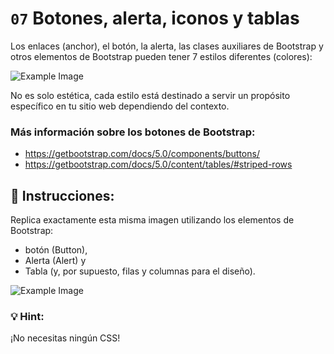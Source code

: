 # `07` Botones, alerta, iconos y tablas

Los enlaces (anchor), el botón, la alerta, las clases auxiliares de Bootstrap y otros elementos de Bootstrap pueden tener 7 estilos diferentes (colores):

![Example Image](https://github.com/4GeeksAcademy/bootstrap-exercises-tutorial/blob/master/.learn/assets/1509928954908_13250fe20b6f2ee9e37d18053e1a56fa.png?raw=true)


No es solo estética, cada estilo está destinado a servir un propósito específico en tu sitio web dependiendo del contexto.

### Más información sobre los botones de Bootstrap:

- https://getbootstrap.com/docs/5.0/components/buttons/
- https://getbootstrap.com/docs/5.0/content/tables/#striped-rows

## 📝 Instrucciones:

Replica exactamente esta misma imagen utilizando los elementos de Bootstrap: 

- botón (Button),
- Alerta (Alert) y
- Tabla (y, por supuesto, filas y columnas para el diseño).

![Example Image](https://github.com/4GeeksAcademy/bootstrap-exercises-tutorial/blob/master/.learn/assets/1509928996281_e5796b115653b0ecb1028ad585b7ff8b.png?raw=true)

### :bulb: Hint:

¡No necesitas ningún CSS!

